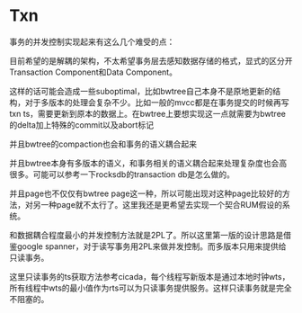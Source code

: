 # Txn

事务的并发控制实现起来有这么几个难受的点：

目前希望的是解耦的架构，不太希望事务层去感知数据存储的格式，显式的区分开Transaction Component和Data Component。

这样的话可能会造成一些suboptimal，比如bwtree自己本身不是原地更新的结构，对于多版本的处理会复杂不少。比如一般的mvcc都是在事务提交的时候再写txn ts，需要更新到原本的数据上。在bwtree上要想实现这一点就需要为bwtree的delta加上特殊的commit以及abort标记

并且bwtree的compaction也会和事务的语义耦合起来

并且bwtree本身有多版本的语义，和事务相关的语义耦合起来处理复杂度也会高很多。可能可以参考一下rocksdb的transaction db是怎么做的。

并且page也不仅仅有bwtree page这一种，所以可能出现对这种page比较好的方法，对另一种page就不太行了。这里我还是更希望去实现一个契合RUM假设的系统。

和数据耦合程度最小的并发控制方法就是2PL了。所以这里第一版的设计思路是借鉴google spanner，对于读写事务用2PL来做并发控制。而多版本只用来提供给只读事务。

这里只读事务的ts获取方法参考cicada，每个线程写新版本是通过本地时钟wts，所有线程中wts的最小值作为rts可以为只读事务提供服务。这样只读事务就是完全不阻塞的。

